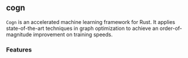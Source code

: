 ## cogn

`Cogn` is an accelerated machine learning framework for Rust. It applies state-of-the-art techniques in graph optimization to achieve an order-of-magnitude improvement on training speeds.

### Features


